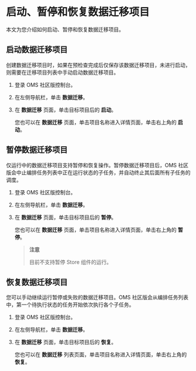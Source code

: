 # 启动、暂停和恢复数据迁移项目

本文为您介绍如何启动、暂停和恢复数据迁移项目。

## 启动数据迁移项目

创建数据迁移项目时，如果在预检查完成后仅保存该数据迁移项目，未进行启动，则需要在迁移项目列表中手动启动数据迁移项目。

1. 登录 OMS 社区版控制台。

2. 在左侧导航栏，单击 **数据迁移**。

3. 在 **数据迁移** 页面，单击目标项目后的 **启动**。

   您也可以在 **数据迁移** 页面，单击项目名称进入详情页面，单击右上角的 **启动**。

## 暂停数据迁移项目

仅运行中的数据迁移项目支持暂停和恢复操作。暂停数据迁移项目后，OMS 社区版会中止编排任务列表中正在运行状态的子任务，并自动终止其后面所有子任务的调度。

1. 登录 OMS 社区版控制台。

2. 在左侧导航栏，单击 **数据迁移**。

3. 在 **数据迁移** 页面，单击目标项目后的 **暂停**。

   您也可以在 **数据迁移** 页面，单击项目名称进入详情页面，单击右上角的 **暂停**。

   >**注意**
   >
   >目前不支持暂停 Store 组件的运行。

## 恢复数据迁移项目

您可以手动继续运行暂停或失败的数据迁移项目。OMS 社区版会从编排任务列表中，第一个待执行状态的任务开始依次执行各个子任务。

1. 登录 OMS 社区版控制台。

2. 在左侧导航栏，单击 **数据迁移**。

3. 在 **数据迁移** 页面，单击目标项目后的 **恢复**。

   您也可以在 **数据迁移** 列表页面，单击项目名称进入详情页面，单击右上角的 **恢复**。
